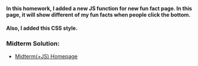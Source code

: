 #### In this homework, I added a new JS function for new fun fact page. In this page, it will show different of my fun facts when people click the bottom.
#### Also, I added this CSS style.

### Midterm Solution:
- [Midterm(+JS) Homepage](/Midterm%20Project%20+%20JS/index.html)
